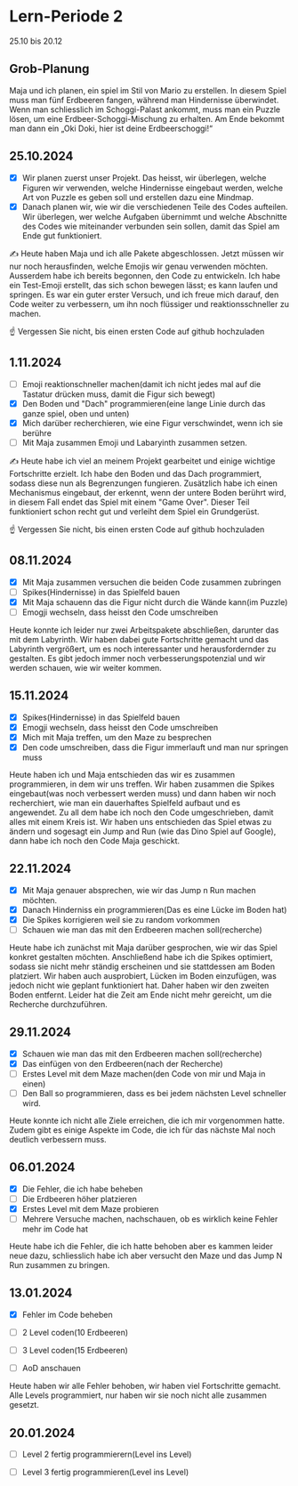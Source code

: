 # Lern-Periode 2

25.10 bis 20.12

## Grob-Planung

Maja und ich planen, ein spiel im Stil von Mario zu erstellen. In diesem Spiel muss man fünf Erdbeeren fangen, während man Hindernisse überwindet. Wenn man schliesslich im Schoggi-Palast ankommt, muss man ein Puzzle lösen, um eine Erdbeer-Schoggi-Mischung zu erhalten. Am Ende bekommt man dann ein „Oki Doki, hier ist deine Erdbeerschoggi!“

## 25.10.2024

- [x] Wir planen zuerst unser Projekt. Das heisst, wir überlegen, welche Figuren wir verwenden, welche Hindernisse eingebaut werden, welche Art von Puzzle es geben soll und 
      erstellen dazu eine Mindmap.
- [x] Danach planen wir, wie wir die verschiedenen Teile des Codes aufteilen. Wir überlegen, wer welche Aufgaben übernimmt und welche Abschnitte des Codes wie miteinander 
      verbunden sein sollen, damit das Spiel am Ende gut funktioniert.

✍️ Heute haben Maja und ich alle Pakete abgeschlossen. Jetzt müssen wir nur noch herausfinden, welche Emojis wir genau verwenden möchten. Ausserdem habe ich bereits begonnen, den Code zu entwickeln. Ich habe ein Test-Emoji erstellt, das sich schon bewegen lässt; es kann laufen und springen. Es war ein guter erster Versuch, und ich freue mich darauf, den Code weiter zu verbessern, um ihn noch flüssiger und reaktionsschneller zu machen.

☝️ Vergessen Sie nicht, bis einen ersten Code auf github hochzuladen

## 1.11.2024

- [ ] Emoji reaktionschneller machen(damit ich nicht jedes mal auf die Tastatur drücken muss, damit die Figur sich bewegt)
- [x] Den  Boden und "Dach" programmieren(eine lange Linie durch das ganze spiel, oben und unten)
- [x] Mich darüber recherchieren, wie eine Figur verschwindet, wenn ich sie berühre
- [ ] Mit Maja zusammen Emoji und Labaryinth zusammen setzen.

✍️ Heute habe ich viel an meinem Projekt gearbeitet und einige wichtige Fortschritte erzielt. Ich habe den Boden und das Dach programmiert, sodass diese nun als Begrenzungen fungieren. Zusätzlich habe ich einen Mechanismus eingebaut, der erkennt, wenn der untere Boden berührt wird, in diesem Fall endet das Spiel mit einem "Game Over". Dieser Teil funktioniert schon recht gut und verleiht dem Spiel ein Grundgerüst.



☝️ Vergessen Sie nicht, bis einen ersten Code auf github hochzuladen

## 08.11.2024

- [x] Mit Maja zusammen versuchen die beiden Code zusammen zubringen
- [ ] Spikes(Hindernisse) in das Spielfeld bauen
- [x] Mit Maja schauenn das die Figur nicht durch die Wände kann(im Puzzle)
- [ ] Emogji wechseln, dass heisst den Code umschreiben

Heute konnte ich leider nur zwei Arbeitspakete abschließen, darunter das mit dem Labyrinth. Wir haben dabei gute Fortschritte gemacht und das Labyrinth vergrößert, um es noch interessanter und herausfordernder zu gestalten. Es gibt jedoch immer noch verbesserungspotenzial und wir werden schauen, wie wir weiter kommen.

## 15.11.2024

- [x] Spikes(Hindernisse) in das Spielfeld bauen
- [x] Emogji wechseln, dass heisst den Code umschreiben
- [x] Mich mit Maja treffen, um den Maze zu besprechen
- [x] Den code umschreiben, dass die Figur immerlauft und man nur springen muss

Heute haben ich und Maja entschieden das wir es zusammen programmieren, in dem wir uns treffen. Wir haben zusammen die Spikes eingebaut(was noch verbessert werden muss) und dann haben wir noch recherchiert, wie man ein dauerhaftes Spielfeld aufbaut und es angewendet. Zu all dem habe ich noch den Code umgeschrieben, damit alles mit einem Kreis ist. Wir haben uns entschieden das Spiel etwas zu ändern und sogesagt ein Jump and Run (wie das Dino Spiel auf Google), dann habe ich noch den Code Maja geschickt.

## 22.11.2024

- [x] Mit Maja genauer absprechen, wie wir das Jump n Run machen möchten.
- [x] Danach Hinderniss ein programmieren(Das es eine Lücke im Boden hat)
- [x] Die Spikes korrigieren weil sie zu random vorkommen
- [ ] Schauen wie man das mit den Erdbeeren machen soll(recherche)

Heute habe ich zunächst mit Maja darüber gesprochen, wie wir das Spiel konkret gestalten möchten. Anschließend habe ich die Spikes optimiert, sodass sie nicht mehr ständig erscheinen und sie stattdessen am Boden platziert. Wir haben auch ausprobiert, Lücken im Boden einzufügen, was jedoch nicht wie geplant funktioniert hat. Daher haben wir den zweiten Boden entfernt. Leider hat die Zeit am Ende nicht mehr gereicht, um die Recherche durchzuführen.

## 29.11.2024

- [x] Schauen wie man das mit den Erdbeeren machen soll(recherche)
- [x] Das einfügen von den Erdbeeren(nach der Recherche)
- [ ] Erstes Level mit dem Maze machen(den Code von mir und Maja in einen)
- [ ] Den Ball so programmieren, dass es bei jedem nächsten Level schneller wird.
      
Heute konnte ich nicht alle Ziele erreichen, die ich mir vorgenommen hatte. Zudem gibt es einige Aspekte im Code, die ich für das nächste Mal noch deutlich verbessern muss.

## 06.01.2024

- [x] Die Fehler, die ich habe beheben
- [ ] Die Erdbeeren höher platzieren
- [x] Erstes Level mit dem Maze probieren
- [ ] Mehrere Versuche machen, nachschauen, ob es wirklich keine Fehler mehr im Code hat

Heute habe ich die Fehler, die ich hatte behoben aber es kammen leider neue dazu, schliesslich habe ich aber versucht den Maze und das Jump N Run zusammen zu bringen.


## 13.01.2024

- [x] Fehler im Code beheben
- [ ] 2 Level coden(10 Erdbeeren)
- [ ] 3 Level coden(15 Erdbeeren)
- [ ] AoD anschauen


Heute haben wir alle Fehler behoben, wir haben viel Fortschritte gemacht. Alle Levels programmiert, nur haben wir sie noch nicht alle zusammen gesetzt.

## 20.01.2024

- [ ] Level 2 fertig programmierern(Level ins Level)
- [ ] Level 3 fertig programmieren(Level ins Level)


